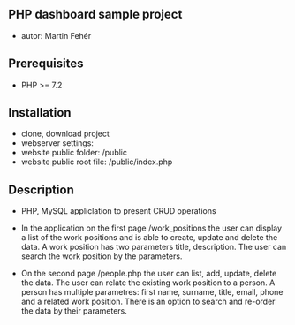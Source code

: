 ## PHP dashboard sample project
- autor: Martin Fehér

## Prerequisites
- PHP >= 7.2

## Installation
- clone, download project
- webserver settings:
- website public folder: /public
- website public root file: /public/index.php

## Description
- PHP, MySQL appliclation to present CRUD operations

- In the application on the first page /work_positions the user can display a list of the work positions and is able to create, update and delete the data. A work position has two parameters title, description. The user can search the work position by the parameters.

- On the second page /people.php the user can list, add, update, delete the data. The user can relate the existing work position to a person. A person has multiple parametres: first name, surname, title, email, phone and a related work position.
There is an option to search and re-order the data by their parameters.
